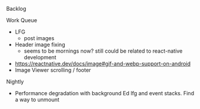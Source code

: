 Backlog

Work Queue
* LFG
  * post images
* Header image fixing
  * seems to be mornings now? still could be related to react-native development
* https://reactnative.dev/docs/image#gif-and-webp-support-on-android
* Image Viewer scrolling / footer

Nightly
* Performance degradation with background Ed lfg and event stacks. Find a way to unmount
